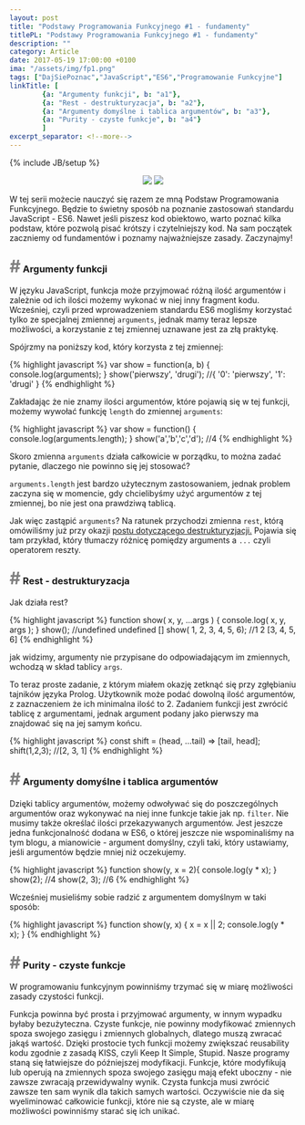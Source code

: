 ```yaml
---
layout: post
title: "Podstawy Programowania Funkcyjnego #1 - fundamenty"
titlePL: "Podstawy Programowania Funkcyjnego #1 - fundamenty"
description: ""
category: Article
date: 2017-05-19 17:00:00 +0100
ima: "/assets/img/fp1.png"
tags: ["DajSiePoznac","JavaScript","ES6","Programowanie Funkcyjne"]
linkTitle: [ 
		{a: "Argumenty funkcji", b: "a1"},
		{a: "Rest - destrukturyzacja", b: "a2"},
		{a: "Argumenty domyślne i tablica argumentów", b: "a3"},
		{a: "Purity - czyste funkcje", b: "a4"}
		]
excerpt_separator: <!--more-->
---
```

<!-- {% highlight javascript %} 
{% endhighlight %} -->
{% include JB/setup %}
<center>
<img src="{{ site.baseurl }}/assets/img/js.png" style="display: inline-block;">
<img src="{{ site.baseurl }}/assets/img/fp.png" style="display: inline-block;">
</center>
<p>W tej serii możecie nauczyć się razem ze mną Podstaw Programowania Funkcyjnego. Będzie to świetny sposób na poznanie zastosowań standardu JavaScript - ES6. Nawet jeśli piszesz kod obiektowo, warto poznać kilka podstaw, które pozwolą pisać krótszy i czytelniejszy kod. Na sam początek zaczniemy od fundamentów i poznamy najważniejsze zasady. Zaczynajmy!</p><!--more-->



<h3 id="a1"><span style="color:gray; font-size: 30px;">#</span> Argumenty funkcji</h3>
<p>W języku JavaScript, funkcja może przyjmować różną ilość argumentów i zależnie od ich ilości możemy wykonać w niej inny fragment kodu. Wcześniej, czyli przed wprowadzeniem standardu ES6 mogliśmy korzystać tylko ze specjalnej zmiennej <code>arguments</code>, jednak mamy teraz lepsze możliwości, a korzystanie z tej zmiennej uznawane jest za złą praktykę.</p>
<p>Spójrzmy na poniższy kod, który korzysta z tej zmiennej:</p>
{% highlight javascript %} 
var show = function(a, b) {
    console.log(arguments);
}
show('pierwszy', 'drugi'); //{ '0': 'pierwszy', '1': 'drugi' }
{% endhighlight %}
<p>Zakładając że nie znamy ilości argumentów, które pojawią się w tej funkcji, możemy wywołać funkcję <code>length</code> do zmiennej <code>arguments</code>:</p>
{% highlight javascript %} 
var show = function() {
    console.log(arguments.length);
}
show('a','b','c','d'); //4
{% endhighlight %}
<p>Skoro zmienna <code>arguments</code> działa całkowicie w porządku, to można zadać pytanie, dlaczego nie powinno się jej stosować?</p>
<p><code>arguments.length</code> jest bardzo użytecznym zastosowaniem, jednak problem zaczyna się w momencie, gdy chcielibyśmy użyć argumentów z tej zmiennej, bo nie jest ona prawdziwą tablicą.</p>
<p>Jak więc zastąpić <code>arguments</code>? Na ratunek przychodzi zmienna <code>rest</code>, którą omówiliśmy już przy okazji <a href="https://www.idaszak.com/article/2017/04/14/es6-3-destrukturyzacja-nowe-podejscie-do-tablic-i-obiektow#a3">postu dotyczącego destrukturyzjacji.</a>  Pojawia się tam przykład, który tłumaczy różnicę pomiędzy arguments a <code>...</code> czyli operatorem reszty.</p>

<h3 id="a2"><span style="color:gray; font-size: 30px;">#</span> Rest - destrukturyzacja</h3>
<p>Jak działa rest?</p>
{% highlight javascript %} 
function show( x, y, ...args ) {
	console.log( x, y, args );
}
show(); //undefined undefined []
show( 1, 2, 3, 4, 5, 6); //1 2 [3, 4, 5, 6]
{% endhighlight %}
<p>jak widzimy, argumenty nie przypisane do odpowiadającym im zmiennych, wchodzą w skład tablicy <code>args</code>.</p>
<p>To teraz proste zadanie, z którym miałem okazję zetknąć się przy zgłębianiu tajników języka Prolog. Użytkownik może podać dowolną ilość argumentów, z zaznaczeniem że ich minimalna ilość to 2. Zadaniem funkcji jest zwrócić tablicę z argumentami, jednak argument podany jako pierwszy ma znajdować się na jej samym końcu.</p>
{% highlight javascript %} 
const shift = (head, ...tail) => [tail, head];
shift(1,2,3); //[2, 3, 1]
{% endhighlight %}

<h3 id="a3"><span style="color:gray; font-size: 30px;">#</span> Argumenty domyślne i tablica argumentów</h3>
<p>Dzięki tablicy argumentów, możemy odwoływać się do poszczególnych argumentów oraz wykonywać na niej inne funkcje takie jak np. <code>filter</code>. Nie musimy także określać ilości przekazywanych argumentów. Jest jeszcze jedna funkcjonalność dodana w ES6, o której jeszcze nie wspominaliśmy na tym blogu, a mianowicie - argument domyślny, czyli taki, który ustawiamy, jeśli argumentów będzie mniej niż oczekujemy.</p>

{% highlight javascript %} 
function show(y, x = 2){
  console.log(y * x);
}
show(2); //4
show(2, 3); //6
{% endhighlight %}
<p>Wcześniej musieliśmy sobie radzić z argumentem domyślnym w taki sposób:</p>
{% highlight javascript %} 
function show(y, x) {
  x = x || 2;
  console.log(y * x);
}
{% endhighlight %}

<h3 id="a4"><span style="color:gray; font-size: 30px;">#</span> Purity - czyste funkcje</h3>
<p>W programowaniu funkcyjnym powinniśmy trzymać się w miarę możliwości zasady czystości funkcji.</p>
<p>Funkcja powinna być prosta i przyjmować argumenty, w innym wypadku byłaby bezużyteczna. Czyste funkcje, nie powinny modyfikować zmiennych spoza swojego zasięgu i zmiennych globalnych, dlatego muszą zwracać jakąś wartość. Dzięki prostocie tych funkcji możemy zwiększać reusability kodu zgodnie z zasadą KISS, czyli Keep It Simple, Stupid. Nasze programy staną się łatwiejsze do późniejszej modyfikacji. Funkcje, które modyfikują lub operują na zmiennych spoza swojego zasięgu mają efekt uboczny - nie zawsze zwracają przewidywalny wynik. Czysta funkcja musi zwrócić zawsze ten sam wynik dla takich samych wartości. Oczywiście nie da się wyeliminować całkowicie funkcji, które nie są czyste, ale w miarę możliwości powinniśmy starać się ich unikać.</p>